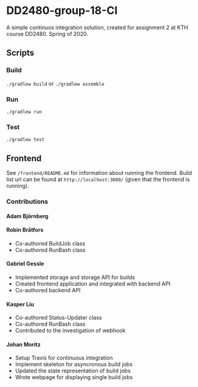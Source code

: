 # DD2480-group-18-CI
A simple continuos integration solution, created for assignment 2 at KTH course DD2480. Spring of 2020.

## Scripts
### Build
`./gradlew build` or `./gradlew assemble`

### Run 
`./gradlew run`

### Test
`./gradlew test`


## Frontend
See `/frontend/README.md` for information about running the frontend. 
Build list url can be found at `http://localhost:3000/` (given that the frontend is running).

### Contributions
#### Adam Björnberg


#### Robin Bråtfors
- Co-authored BuildJob class
- Co-authored RunBash class

#### Gabriel Gessle
- Implemented storage and storage API for builds
- Created frontend application and integrated with backend API
- Co-authored backend API

#### Kasper Liu
- Co-authored Status-Updater class
- Co-authored RunBash class 
- Contributed to the investigation of webhook

#### Johan Moritz
- Setup Travis for continuous integration
- Implement skeleton for asyncronous build jobs
- Updated the state representation of build jobs
- Wrote webpage for displaying single build jobs
